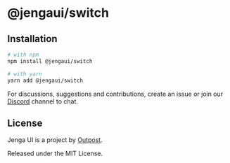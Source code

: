 # @jengaui/switch

## Installation

```sh
# with npm
npm install @jengaui/switch

# with yarn
yarn add @jengaui/switch
```

For discussions, suggestions and contributions, create an issue or join our [Discord](https://discord.gg/sHnHPnAPZj) channel to chat.

## License

Jenga UI is a project by [Outpost](https://outpost.run).

Released under the MIT License.

